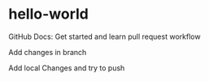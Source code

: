 # hello-world
GitHub Docs: Get started and learn pull request workflow


Add changes in branch

Add local Changes and try to push 
